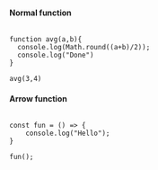 
#### Normal function
```

function avg(a,b){
  console.log(Math.round((a+b)/2));
  console.log("Done")
}

avg(3,4)
```
#### Arrow function

```

const fun = () => {
    console.log("Hello");
}

fun();
```